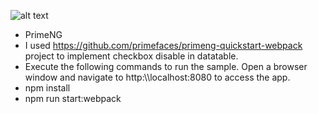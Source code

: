  ![alt text](http://www.primefaces.org/primeng/showcase/resources/images/primeng-sidebar.svg "PrimeNG")
 -  PrimeNG
 -  I used https://github.com/primefaces/primeng-quickstart-webpack project to implement checkbox disable in datatable.
 -  Execute the following commands to run the sample. Open a browser window and navigate to http:\\\\localhost:8080 to access the app.
 -  npm install
 -  npm run start:webpack

